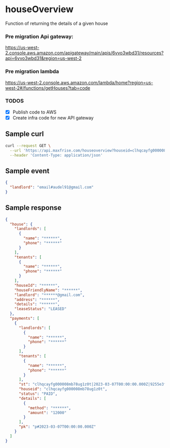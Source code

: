 # houseOverview

Function of returning the details of a given house

### Pre migration Api gateway:

https://us-west-2.console.aws.amazon.com/apigateway/main/apis/6vvo3wbd31/resources?api=6vvo3wbd31&region=us-west-2

### Pre migration lambda

https://us-west-2.console.aws.amazon.com/lambda/home?region=us-west-2#/functions/getHouses?tab=code

### TODOS

- [x] Publish code to AWS
- [x] Create infra code for new API gateway

## Sample curl

```bash
curl --request GET \
  --url 'https://api.maxfrise.com/houseoverview?houseid=clhqcayfg000008mb78ug1z0t&user=audel91%40gmail.com' \
  --header 'Content-Type: application/json'
```

## Sample event

```json
{
  "landlord": "email#audel91@gmail.com"
}
```

## Sample response

```json
{
  "house": {
    "landlords": [
      {
        "name": "******",
        "phone": "******"
      }
    ],
    "tenants": [
      {
        "name": "******",
        "phone": "******"
      }
    ],
    "houseId": "******",
    "houseFriendlyName": "******",
    "landlord": "******@gmail.com",
    "address": "******",
    "details": "******",
    "leaseStatus": "LEASED"
  },
  "payments": [
    {
      "landlords": [
        {
          "name": "******",
          "phone": "******"
        }
      ],
      "tenants": [
        {
          "name": "******",
          "phone": "******"
        }
      ],
      "st": "clhqcayfg000008mb78ug1z0t|2023-03-07T00:00:00.000Z|9255e3fe-1869-410c-b444-a17a03279860",
      "houseid": "clhqcayfg000008mb78ug1z0t",
      "status": "PAID",
      "details": [
        {
          "method": "******",
          "amount": "12000"
        }
      ],
      "pk": "p#2023-03-07T00:00:00.000Z"
    }
  ]
}
```
